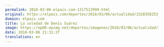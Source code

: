 ```yaml
---
permalink: 2018-03-06-elpais.com-1317512999.html
original: https://elpais.com/deportes/2018/03/06/actualidad/1520358253_488095.html#?ref=rss&format=simple&link=link
domain: elpais.com
title: La soledad de Denis Suárez
image: https://ep00.epimg.net/deportes/imagenes/2018/03/06/actualidad/1520358253_488095_1520359022_rrss_normal.jpg
date: 2018-03-06 21:31:27
translations: en
---
```



